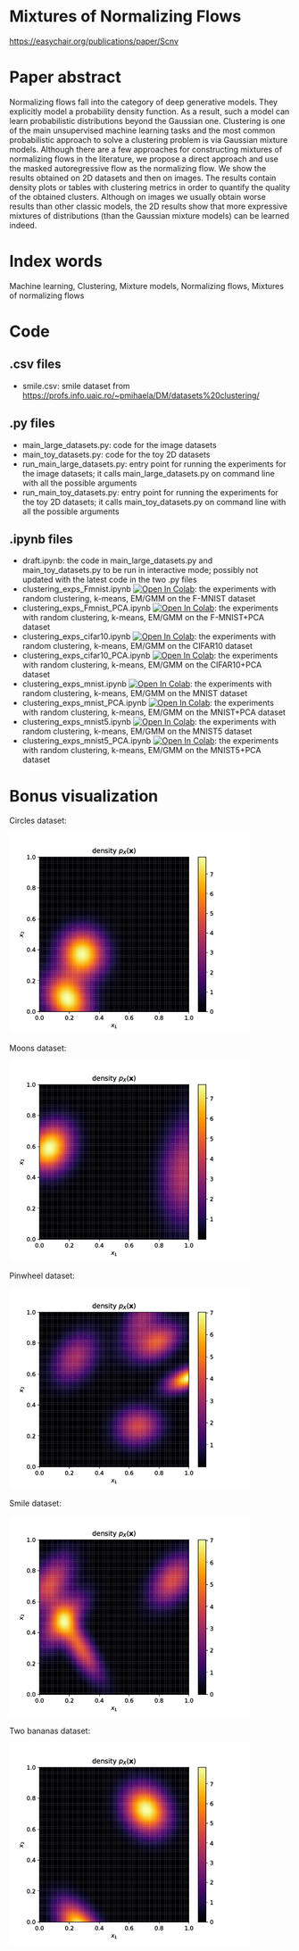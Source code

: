 # Mixtures of Normalizing Flows
https://easychair.org/publications/paper/Scnv
# Paper abstract

Normalizing flows fall into the category of deep generative models. They explicitly model a probability density function. As a result, such a model can learn probabilistic distributions beyond the Gaussian one. Clustering is one of the main unsupervised machine learning tasks and the most common probabilistic approach to solve a clustering problem is via Gaussian mixture models. Although there are a few approaches for constructing mixtures of normalizing flows in the literature, we propose a direct approach and use the masked autoregressive flow as the normalizing flow. We show the results obtained on 2D datasets and then on images. The results contain density plots or tables with clustering metrics in order to quantify the quality of the obtained clusters. Although on images we usually obtain worse results than other classic models, the 2D results show that more expressive mixtures of distributions (than the Gaussian mixture models) can be learned indeed. 

# Index words

Machine learning, Clustering, Mixture models, Normalizing flows, Mixtures of normalizing flows

# Code

## .csv files
- smile.csv: smile dataset from https://profs.info.uaic.ro/~pmihaela/DM/datasets%20clustering/

## .py files
- main_large_datasets.py: code for the image datasets
- main_toy_datasets.py: code for the toy 2D datasets
- run_main_large_datasets.py: entry point for running the experiments for the image datasets; it calls main_large_datasets.py on command line with all the possible arguments
- run_main_toy_datasets.py: entry point for running the experiments for the toy 2D datasets; it calls main_toy_datasets.py on command line with all the possible arguments

## .ipynb files
- draft.ipynb: the code in main_large_datasets.py and main_toy_datasets.py to be run in interactive mode; possibly not updated with the latest code in the two .py files
- clustering_exps_Fmnist.ipynb [![Open In Colab](https://colab.research.google.com/assets/colab-badge.svg)](https://colab.research.google.com/github/aciobanusebi/nf-mixture/blob/main/clustering_exps_Fmnist.ipynb): the experiments with random clustering, k-means, EM/GMM on the F-MNIST dataset
- clustering_exps_Fmnist_PCA.ipynb [![Open In Colab](https://colab.research.google.com/assets/colab-badge.svg)](https://colab.research.google.com/github/aciobanusebi/nf-mixture/blob/main/clustering_exps_Fmnist_PCA.ipynb): the experiments with random clustering, k-means, EM/GMM on the F-MNIST+PCA dataset
- clustering_exps_cifar10.ipynb [![Open In Colab](https://colab.research.google.com/assets/colab-badge.svg)](https://colab.research.google.com/github/aciobanusebi/nf-mixture/blob/main/clustering_exps_cifar10.ipynb): the experiments with random clustering, k-means, EM/GMM on the CIFAR10 dataset
- clustering_exps_cifar10_PCA.ipynb [![Open In Colab](https://colab.research.google.com/assets/colab-badge.svg)](https://colab.research.google.com/github/aciobanusebi/nf-mixture/blob/main/clustering_exps_cifar10_PCA.ipynb): the experiments with random clustering, k-means, EM/GMM on the CIFAR10+PCA dataset
- clustering_exps_mnist.ipynb [![Open In Colab](https://colab.research.google.com/assets/colab-badge.svg)](https://colab.research.google.com/github/aciobanusebi/nf-mixture/blob/main/clustering_exps_mnist.ipynb): the experiments with random clustering, k-means, EM/GMM on the MNIST dataset
- clustering_exps_mnist_PCA.ipynb [![Open In Colab](https://colab.research.google.com/assets/colab-badge.svg)](https://colab.research.google.com/github/aciobanusebi/nf-mixture/blob/main/clustering_exps_mnist_PCA.ipynb): the experiments with random clustering, k-means, EM/GMM on the MNIST+PCA dataset
- clustering_exps_mnist5.ipynb [![Open In Colab](https://colab.research.google.com/assets/colab-badge.svg)](https://colab.research.google.com/github/aciobanusebi/nf-mixture/blob/main/clustering_exps_mnist5.ipynb): the experiments with random clustering, k-means, EM/GMM on the MNIST5 dataset
- clustering_exps_mnist5_PCA.ipynb [![Open In Colab](https://colab.research.google.com/assets/colab-badge.svg)](https://colab.research.google.com/github/aciobanusebi/nf-mixture/blob/main/clustering_exps_mnist5_PCA.ipynb): the experiments with random clustering, k-means, EM/GMM on the MNIST5+PCA dataset

# Bonus visualization
Circles dataset:

![Circles density plot](https://github.com/aciobanusebi/nf-mixture/blob/main/GIFS/circles.gif)

Moons dataset:

![Moons density plot](https://github.com/aciobanusebi/nf-mixture/blob/main/GIFS/moons.gif)

Pinwheel dataset:

![Pinwheel density plot](https://github.com/aciobanusebi/nf-mixture/blob/main/GIFS/pinwheel.gif)

Smile dataset:

![Smile density plot](https://github.com/aciobanusebi/nf-mixture/blob/main/GIFS/smile.gif)

Two bananas dataset:

![Two bananas density plot](https://github.com/aciobanusebi/nf-mixture/blob/main/GIFS/two_banana.gif)
